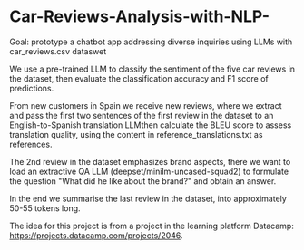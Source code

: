 # Car-Reviews-Analysis-with-NLP-

Goal: prototype a chatbot app addressing diverse inquiries using LLMs with car_reviews.csv dataswet

We use a pre-trained LLM to classify the sentiment of the five car reviews in the dataset, then evaluate the classification accuracy and F1 score of predictions.

From new customers in Spain we receive new reviews, where we extract and pass the first two sentences of the first review in the dataset to an English-to-Spanish translation LLMthen calculate the BLEU score to assess translation quality, using the content in reference_translations.txt as references.

The 2nd review in the dataset emphasizes brand aspects, there we want to load an extractive QA LLM (deepset/minilm-uncased-squad2) to formulate the question "What did he like about the brand?" and obtain an answer.

In the end we summarise the last review in the dataset, into approximately 50-55 tokens long.

The idea for this project is from a project in the learning platform Datacamp: https://projects.datacamp.com/projects/2046.
